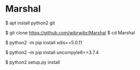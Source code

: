 # Marshal

$ apt install python2 git

$ git clone https://github.com/wibrwibr/Marshal
$ cd Marshal

$ python2 -m pip install xdis==5.0.11

$ python2 -m pip install uncompyle6==3.7.4

$ python2 setup.py install
